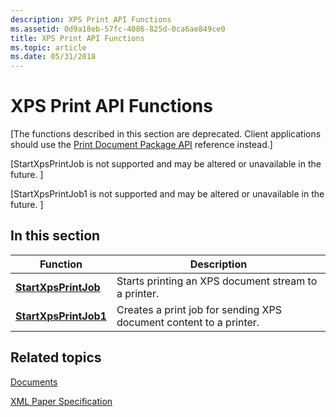 ```yaml
---
description: XPS Print API Functions
ms.assetid: 0d9a18eb-57fc-4086-825d-0ca6ae849ce0
title: XPS Print API Functions
ms.topic: article
ms.date: 05/31/2018
---
```


# XPS Print API Functions

\[The functions described in this section are deprecated. Client applications should use the [Print Document Package API](./tailored-app-printing-api.md) reference instead.\]

\[StartXpsPrintJob is not supported and may be altered or unavailable in the future. \]

\[StartXpsPrintJob1 is not supported and may be altered or unavailable in the future. \]

## In this section



| Function                                                  | Description                                                                   |
|-----------------------------------------------------------|-------------------------------------------------------------------------------|
| [**StartXpsPrintJob**](/windows/desktop/api/XpsPrint/nf-xpsprint-startxpsprintjob)<br/>   | Starts printing an XPS document stream to a printer.<br/>               |
| [**StartXpsPrintJob1**](/windows/desktop/api/XpsPrint/nf-xpsprint-startxpsprintjob1)<br/> | Creates a print job for sending XPS document content to a printer.<br/> |



 

## Related topics

<dl> <dt>

[Documents](./jobbindalldocuments.md)
</dt> <dt>

[XML Paper Specification](https://en.wikipedia.org/wiki/Open_XML_Paper_Specification)
</dt> </dl>

 

